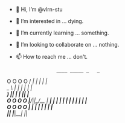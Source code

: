 - 👋 Hi, I’m @vlrn-stu
- 👀 I’m interested in ... dying.
- 🌱 I’m currently learning ... something.
- 💞️ I’m looking to collaborate on ... nothing.
- 📫 How to reach me ... don't.

       		         ____ _____ _   _   
 O   O   O   O	  / ___|_   _| | | |  
 		              \___ \ | | | | | |  
 		               ___) || | | |_| |  
 O   O   O   O	  |____/_|_|__\___/__ 
 		             |  ___|_ _|_ _|_   _|
 		             | |_   | | | |  | |  
 O   O   O   O	 |  _|  | | | |  | |  
 		             |_|   |___|___| |_|  
<!---
vlrn-stu/vlrn-stu is a ✨ special ✨ repository because its `README.md` (this file) appears on your GitHub profile.
You can click the Preview link to take a look at your changes.
--->
